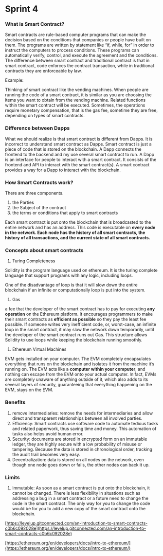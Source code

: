 # Sprint 4

### What is Smart Contract?

Smart contracts are rule-based computer programs that can make the decision based on the conditions that companies or people have built on them. The programs are written by statement like “if, while, for” in order to instruct the computers to process conditions. These programs can automatically verify, control, and execute the agreement and the conditions. The difference between smart contract and traditional contract is that in smart contract, code enforces the contract transaction, while in traditional contracts they are enforceable by law. 

Example:

Thinking of smart contract like the vending machines. When people are running the code of a smart contract, it is similar as you are choosing the items you want to obtain from the vending machine. Related functions within the smart contract will be executed. Sometimes, the operations require monetary compensation, that is the gas fee, sometime they are free, depending on types of smart contracts. 

### Difference between Dapps

What we should realize is that smart contract is different from Dapps. It is incorrect to understand smart contract as Dapps. Smart contract is just a piece of code that is stored on the blockchain. A Dapp connects the frontend to the backend and my use several smart contract to run. A Dapp is an interface for people to interact with a smart contract. It consists of the frontend and API to interact with the smart contract(s). A smart contract provides a way for a Dapp to interact with the blockchain.

### How Smart Contracts work?

There are three components.

1. the Parties
2. the Subject of the contract
3. the terms or conditions that apply to smart contracts

Each smart contract is put onto the blockchain that is broadcasted to the entire network and has an address. This code is executable on **every node in the network. Each node has the history of all smart contracts, the history of all transactions, and the current state of all smart contracts.**

### Concepts about smart contracts

1. Turing Completeness

Solidity is the program language used on ethereum. It is the turing complete language that support programs with any logic, including loops.

One of the disadvantage of loop is that it will slow down the entire blockchain if an infinite or computationally loop is put into the system.

1. Gas

a fee that the developer of the smart contract has to pay for executing **any operation** on the Ethereum platform. It encourages programmers to make their smart contracts as **efficient as possible** so they pay the least fee possible. If someone writes very inefficient code, or, worst-case, an infinite loop in the smart contract, it may slow the network down temporarily, until the developer of the smart contract runs out Gas. This structure allows Solidity to use loops while keeping the blockchain running smoothly.

1. Ethereum Virtual Machines

EVM gets installed on your computer. The EVM completely encapsulates everything that runs on the blockchain and isolates it from the machine it’s running on. The EVM acts like a **computer within your computer**, and nothing can escape from the EVM onto your actual computer. In fact, EVMs are completely unaware of anything outside of it, which also adds to its several layers of security, guaranteeing that everything happening on the EVM, stays on the EVM.

### Benefits

1. remove intermediaries: remove the needs for intermediaries and allow direct and transparent relationships between all involved parties.
2. Efficiency: Smart contracts use software code to automate tedious tasks and related paperwork, thus saving time and money. This automation of tasks also helps avoid human error.
3. Security: documents are stored in encrypted form on an immutable ledger, they are highly secure with a low probability of misuse or tampering. Because the data is stored in chronological order, tracking the audit trail becomes very easy.
4. Decentralization: data is stored on all nodes on the network, even though one node goes down or fails, the other nodes can back it up.

### Limits

1. Immutable: As soon as a smart contract is put onto the blockchain, it cannot be changed. There is less flexibility in situations such as addressing a bug in a smart contract or a future need to change the code in the smart contract. The only way for you to change the code would be for you to add a new copy of the smart contract onto the blockchain.

[https://levelup.gitconnected.com/an-introduction-to-smart-contracts-c0b6c092028e](https://levelup.gitconnected.com/an-introduction-to-smart-contracts-c0b6c092028e)

[https://ethereum.org/en/developers/docs/intro-to-ethereum/](https://ethereum.org/en/developers/docs/intro-to-ethereum/)